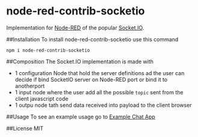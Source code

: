 # node-red-contrib-socketio
Implementation for [Node-RED](https://nodered.org/) of the popular [Socket.IO](http://socket.io/).

##Installation
To install node-red-contrib-socketio use this command

`npm i node-red-contrib-socketio`

##Composition
The Socket.IO implementation is made with
* 1 configuration Node that hold the server definitions ad the user can decide if bind SocketIO server on Node-RED port or bind it to anotherport
* 1 input node where the user add all the possible `topic` sent from the client javascript code
* 1 outpu node tath send data received into payload to the client browser

##Usage
To see an example usage go to [Example Chat App](https://flows.nodered.org/flow/71f7da3a14951acb67f94bac1f71812a)

##License
MIT



